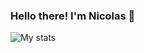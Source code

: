 ### Hello there! I'm Nicolas 👋

<!--
**ImNicolasTheDev/ImNicolasTheDev** is a ✨ _special_ ✨ repository because its `README.md` (this file) appears on your GitHub profile.

Here are some ideas to get you started:

- 🔭 I’m currently working on ...
- 🌱 I’m currently learning ...
- 👯 I’m looking to collaborate on ...
- 🤔 I’m looking for help with ...
- 💬 Ask me about ...
- 📫 How to reach me: ...
- 😄 Pronouns: ...
- ⚡ Fun fact: ...
-->

![My stats](https://github-readme-stats.vercel.app/api?username=ImNicolasTheDev&theme=calm&show_icons=true)

